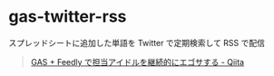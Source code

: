 # gas-twitter-rss

スプレッドシートに追加した単語を Twitter で定期検索して RSS で配信

> [GAS + Feedly で担当アイドルを継続的にエゴサする - Qiita](https://qiita.com/arrow2nd/items/d058a0cd849b200c6a40)
